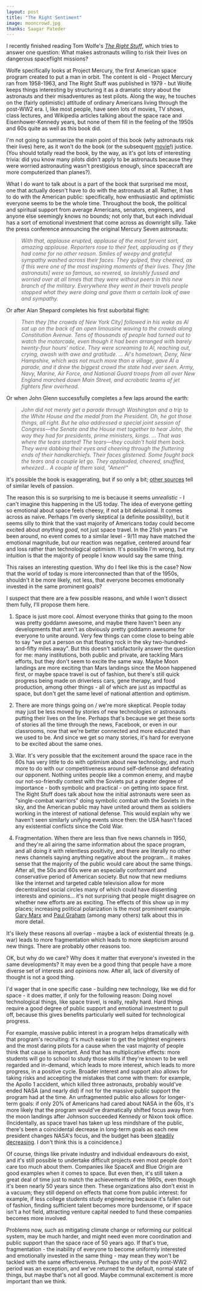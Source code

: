 ```yaml
---
layout: post
title: "The Right Sentiment"
image: mooncrowd.jpg
thanks: Saagar Pateder
---
```


I recently finished reading Tom Wolfe's *[The Right Stuff](https://www.amazon.com/Right-Stuff-Tom-Wolfe/dp/0312427565)*, which tries to answer one question: What makes astronauts willing to risk their lives on dangerous spaceflight missions?

Wolfe specifically looks at Project Mercury, the first American space program created to put a man in orbit. The content is old - Project Mercury ran from 1958-1963, and The Right Stuff was published in 1979 - but Wolfe keeps things interesting by structuring it as a dramatic story about the astronauts and their misadventures as test pilots. Along the way, he touches on the (fairly optimistic) attitude of ordinary Americans living through the post-WW2 era. I, like most people, have seen lots of movies, TV shows, class lectures, and Wikipedia articles talking about the space race and Eisenhower-Kennedy years, but none of them fill in the feeling of the 1950s and 60s quite as well as this book did.

I'm not going to summarize the main point of this book (why astronauts risk their lives) here, as it won't do the book (or the subsequent [movie](https://www.rottentomatoes.com/m/right_stuff)!) justice. (You should totally read the book, by the way, as it's got lots of interesting trivia: did you know many pilots didn't apply to be astronauts because they were worried astronauting wasn't prestigious enough, since spacecraft are more computerized than planes?).

What I do want to talk about is a part of the book that surprised me most, one that actually doesn't have to do with the astronauts at all. Rather, it has to do with the American public: specifically, how enthusiastic and optimistic everyone seems to be the whole time. Throughout the book, the political and spiritual support from average Americans, senators, engineers, and anyone else seemingly knows no bounds; not only that, but each individual has a sort of emotional investment that come across as downright silly. Take the press conference announcing the original Mercury Seven astronauts:

> *With that, applause erupted, applause of the most fervent sort, amazing applause. Reporters rose to their feet, applauding as if they had come for no other reason. Smiles of weepy and grateful sympathy washed across their faces. They gulped, they cheered, as if this were one of the most inspiring moments of their lives.
> They [the astronauts] were so famous, so revered, so lavishly fussed and worried over at all times that they were without peers in this new branch of the military. Everywhere they went in their travels people stopped what they were doing and gave them a certain look of awe and sympathy.*

Or after Alan Shepard completes his first suborbital flight:

> *Then they [the crowds of New York City] followed in his wake as Al sat up on the back of an open limousine waving to the crowds along Constitution Avenue. Tens of thousands of people had turned out to watch the motorcade, even though it had been arranged with barely twenty-four hours' notice. They were screaming to Al, reaching out, crying, awash with awe and gratitude. ... Al's hometown, Deny, New Hampshire, which was not much more than a village, gave Al a parade, and it drew the biggest crowd the state had ever seen. Army, Navy, Marine, Air Force, and National Guard troops from all over New England marched down Main Street, and acrobatic teams of jet fighters flew overhead.*

Or when John Glenn successfully completes a few laps around the earth:

> *John did not merely get a parade through Washington and a trip to the White House and the medal from the President. Oh, he got those things, all right. But he also addressed a special joint session of Congress—the Senate and the House met together to hear John, the way they had for presidents, prime ministers, kings. ... That was where the tears started! The tears—they couldn't hold them back. They were dabbing their eyes and cheering through the fluttering ends of their handkerchiefs. Their faces glistened. Some fought back the tears and a couple let go. They applauded, cheered, snuffled, wheezed… A couple of them said, "Amen!"*

It's possible the book is exaggerating, but if so only a bit; [other sources](https://history.nasa.gov/Remembering_Space_Age_B.pdf) tell of similar levels of passion. 

The reason this is so surprising to me is because it seems *unrealistic* - I can't imagine this happening in the US today. The idea of everyone getting so emotional about space feels cheesy, if not a bit delusional. It comes across as naive. Perhaps I'm overly skeptical (a definite possibility), but it seems silly to think that the vast majority of Americans today could become excited about *anything good*, not just space travel. In the 21ish years I've been around, no event comes to a similar level - 9/11 may have matched the emotional magnitude, but our reaction was negative, centered around fear and loss rather than technological optimism. It's possible I'm wrong, but my intuition is that the majority of people I know would say the same thing.

This raises an interesting question. Why do I feel like this is the case? Now that the world of today is more interconnected than that of the 1950s, shouldn't it be more likely, not less, that everyone becomes emotionally invested in the same prominent goals?

I suspect that there are a few possible reasons, and while I won't dissect them fully, I'll propose them here.

1. Space is just more cool. Almost everyone thinks that going to the moon was pretty goddamn awesome, and maybe there haven't been any developments that aren't as obviously pretty goddamn awesome for everyone to unite around. Very few things can come close to being able to say "we put a person on that floating rock in the sky two-hundred-and-fifty miles away". But this doesn't satisfactorily answer the question for me: many institutions, both public and private, are tackling Mars efforts, but they don't seem to excite the same way. Maybe Moon landings are more exciting than Mars landings since the Moon happened first, or maybe space travel is out of fashion, but there's still quick progress being made on driverless cars, gene therapy, and food production, among other things - all of which are just as impactful as space, but don't get the same level of national attention and optimism.

2. There are more things going on / we're more skeptical. People today may just be less moved by stories of new technologies or astronauts putting their lives on the line. Perhaps that's because we get these sorts of stories all the time through the news, Facebook, or even in our classrooms, now that we're better connected and more educated than we used to be. And since we get so many stories, it's hard for everyone to be excited about the same ones.

3. War. It's very possible that the excitement around the space race in the 60s has very little to do with optimism about new technology, and much more to do with our competitiveness around self-defense and defeating our opponent. Nothing unites people like a common enemy, and maybe our not-so-friendly contest with the Soviets put a greater degree of importance - both symbolic and practical - on getting into space first. The Right Stuff does talk about how the initial astronauts were seen as "single-combat warriors" doing symbolic combat with the Soviets in the sky, and the American public may have united around them as soldiers working in the interest of national defense. This would explain why we haven't seen similarly unifying events since then: the USA hasn't faced any existential conflicts since the Cold War.

4. Fragmentation. When there are less than five news channels in 1950, and they're all airing the same information about the space program, and all doing it with relentless positivity, and there are literally no other news channels saying anything negative about the program... it makes sense that the majority of the public would care about the same things. After all, the 50s and 60s were an especially conformant and conservative period of American society. But now that new mediums like the internet and targeted cable television allow for more decentralized social circles many of which could have dissenting interests and opinions... it's not surprising that people might disagree on whether new efforts are as exciting. The effects of this show up in my places; increasing political polarization is the most prominent example. [Gary Marx](https://web.mit.edu/gtmarx/www/frag.html) and [Paul Graham](http://www.paulgraham.com/re.html) (among many others) talk about this in more detail.

It's likely these reasons all overlap - maybe a lack of existential threats (e.g. war) leads to more fragmentation which leads to more skepticism around new things. There are probably other reasons too.

OK, but why do we care? Why does it matter that everyone's invested in the same developments? It may even be a good thing that people have a more diverse set of interests and opinions now. After all, lack of diversity of thought is not a good thing.

I'd wager that in one specific case - building new technology, like we did for space - it does matter, if only for the following reason: Doing novel technological things, like space travel, is really, really hard. Hard things require a good degree of public support and emotional investment to pull off, because this gives benefits particularly well suited for technological progress.

For example, massive public interest in a program helps dramatically with that program's recruiting: it's much easier to get the brightest engineers and the most daring pilots for a cause when the vast majority of people think that cause is important. And that has multiplicative effects: more students will go to school to study those skills if they're known to be well regarded and in-demand, which leads to more interest, which leads to more progress, in a positive cycle. Broader interest and support also allows for taking risks and accepting the mistakes that come with them: for example, the Apollo 1 accident, which killed three astronauts, probably would've ended NASA (and nearly did) if not for the massive public support the program had at the time. An unfragmented public also allows for longer-term goals: if only 20% of Americans had cared about NASA in the 60s, it's more likely that the program would've dramatically shifted focus away from the moon landings after Johnson succeeded Kennedy or Nixon took office. (Incidentally, as space travel has taken up less mindshare of the public, there's been a coincidental decrease in long-term goals as each new president changes NASA's focus, and the budget has been [steadily decreasing](https://en.wikipedia.org/wiki/Budget_of_NASA). I don't think this is a coincidence.)

Of course, things like private industry and individual endeavours do exist, and it's still possible to undertake difficult projects even most people don't care too much about them. Companies like SpaceX and Blue Origin are good examples when it comes to space. But even then, it's still taken a great deal of time just to match the achievements of the 1960s, even though it's been nearly 50 years since then. These organizations also don't exist in a vacuum; they still depend on effects that come from public interest: for example, if less college students study engineering because it's fallen out of fashion, finding sufficient talent becomes more burdensome, or if space isn't a hot field, attracting venture capital needed to fund these companies becomes more involved.

Problems now, such as mitigating climate change or reforming our political system, may be much harder, and might need even more coordination and public support than the space race of 50 years ago. If that's true, fragmentation - the inability of everyone to become uniformly interested and emotionally invested in the same thing - may mean they won't be tackled with the same effectiveness. Perhaps the unity of the post-WW2 period was an exception, and we've returned to the default, normal state of things, but maybe that's not all good. Maybe communal excitement is more important than we think.